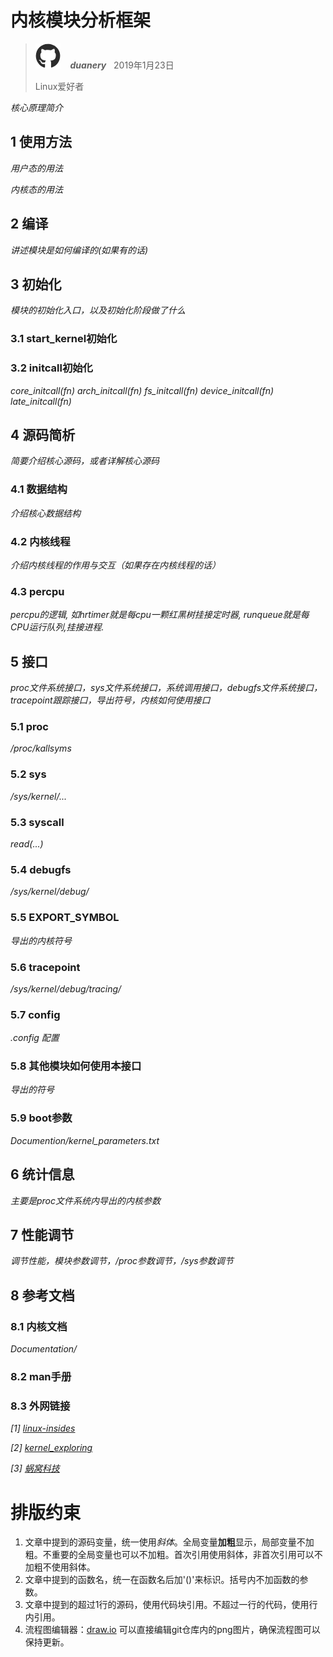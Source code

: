 # 内核模块分析框架

> [![40](https://github.com/duanery/picture/blob/master/github/github_black_40px.png)](https://duanery.github.io)
> &nbsp;&nbsp;
> ***duanery*** &nbsp;
> 2019年1月23日
> 
> Linux爱好者

*核心原理简介*

## 1 使用方法

*用户态的用法*

*内核态的用法*

## 2 编译
*讲述模块是如何编译的(如果有的话)*

## 3 初始化
*模块的初始化入口，以及初始化阶段做了什么*

### 3.1 start_kernel初始化

### 3.2 initcall初始化
*core_initcall(fn)  arch_initcall(fn)  fs_initcall(fn)  device_initcall(fn)  late_initcall(fn)*

## 4 源码简析
*简要介绍核心源码，或者详解核心源码*

### 4.1 数据结构

*介绍核心数据结构*

### 4.2 内核线程

*介绍内核线程的作用与交互（如果存在内核线程的话）*

### 4.3 percpu
*percpu的逻辑, 如hrtimer就是每cpu一颗红黑树挂接定时器, runqueue就是每CPU运行队列,挂接进程.*

## 5 接口
*proc文件系统接口，sys文件系统接口，系统调用接口，debugfs文件系统接口，
tracepoint跟踪接口，导出符号，内核如何使用接口*

### 5.1 proc
*/proc/kallsyms*

### 5.2 sys
*/sys/kernel/...*

### 5.3 syscall
*read(...)*

### 5.4 debugfs
*/sys/kernel/debug/*

### 5.5 EXPORT_SYMBOL
*导出的内核符号*

### 5.6 tracepoint
*/sys/kernel/debug/tracing/*

### 5.7 config
*.config 配置*

### 5.8 其他模块如何使用本接口
*导出的符号*

### 5.9 boot参数
*Documention/kernel_parameters.txt*

## 6 统计信息
*主要是proc文件系统内导出的内核参数*

## 7 性能调节
*调节性能，模块参数调节，/proc参数调节，/sys参数调节*

## 8 参考文档

### 8.1 内核文档
*Documentation/*

### 8.2 man手册

### 8.3 外网链接
*\[1\] [linux-insides][1]*

*\[2\] [kernel_exploring][2]*

*\[3\] [蜗窝科技][3]*

[1]: https://0xax.gitbooks.io/linux-insides/ "linux-insides"
[2]: https://richardweiyang.gitbooks.io/kernel-exploring/	"kernel_exploring"
[3]: http://www.wowotech.net/	"蜗窝科技"

# 排版约束

1. 文章中提到的源码变量，统一使用*斜体*。全局变量**加粗**显示，局部变量不加粗。不重要的全局变量也可以不加粗。首次引用使用斜体，非首次引用可以不加粗不使用斜体。
2. 文章中提到的函数名，统一在函数名后加'()'来标识。括号内不加函数的参数。
3. 文章中提到的超过1行的源码，使用代码块引用。不超过一行的代码，使用行内引用。
4. 流程图编辑器：[draw.io](https://app.diagrams.net/?mode=github) 可以直接编辑git仓库内的png图片，确保流程图可以保持更新。
